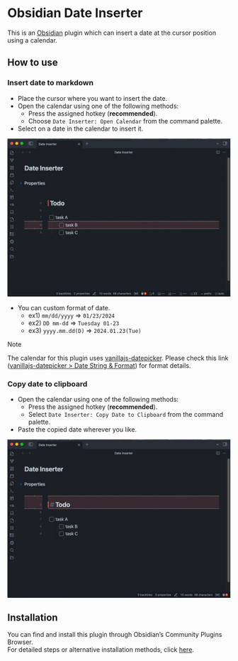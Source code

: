 # Obsidian Date Inserter

This is an [Obsidian](https://obsidian.md/) plugin which can insert a date at the cursor position using a calendar.

## How to use

### Insert date to markdown

- Place the cursor where you want to insert the date.
- Open the calendar using one of the following methods:
  - Press the assigned hotkey (**recommended**).
  - Choose `Date Inserter: Open Calendar` from the command palette.
- Select on a date in the calendar to insert it.

![demo](https://raw.githubusercontent.com/namikaze-40p/obsidian-date-inserter/main/demo/insert-date.gif)

- You can custom format of date.
  - ex1) `mm/dd/yyyy` => `01/23/2024`
  - ex2) `DD mm-dd` => `Tuesday 01-23`
  - ex3) `yyyy.mm.dd(D)` => `2024.01.23(Tue)`

> [!NOTE]
> The calendar for this plugin uses [vanillajs-datepicker](https://mymth.github.io/vanillajs-datepicker/#/). Please check this link ([vanillajs-datepicker > Date String & Format](https://mymth.github.io/vanillajs-datepicker/#/date-string+format)) for format details.

### Copy date to clipboard

- Open the calendar using one of the following methods:
  - Press the assigned hotkey (**recommended**).
  - Select `Date Inserter: Copy Date to Clipboard` from the command palette.
- Paste the copied date wherever you like.

![demo](https://github.com/namikaze-40p/obsidian-date-inserter/blob/main/demo/ver-0.5.0/copy-to-clipboard.gif)

## Installation

You can find and install this plugin through Obsidian’s Community Plugins Browser.  
For detailed steps or alternative installation methods, click [here](https://github.com/namikaze-40p/obsidian-date-inserter/blob/main/docs/installation.md).
